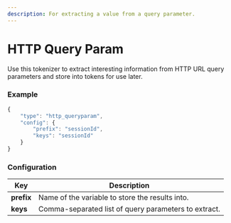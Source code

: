 ```yaml
---
description: For extracting a value from a query parameter.
---
```


# HTTP Query Param

Use this tokenizer to extract interesting information from HTTP URL query parameters and store into tokens for use later.

### Example

```javascript
{
	"type": "http_queryparam",
	"config": {
		"prefix": "sessionId",
		"keys": "sessionId"
	}
}
```

### **Configuration**

| Key        | Description                                          |
| ---------- | ---------------------------------------------------- |
| **prefix** | Name of the variable to store the results into.      |
| **keys**   | Comma-separated list of query parameters to extract. |
